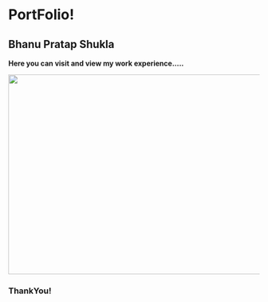 <h1>PortFolio!</h1>
<h2>Bhanu Pratap Shukla</h2>
<b>Here you can visit and view my work experience.....</b><br>
<p>
  <img src="BhanuPortfolio/bhanu.png" height="400px" width="600px" >
</p>
<h3>ThankYou!</h3>
